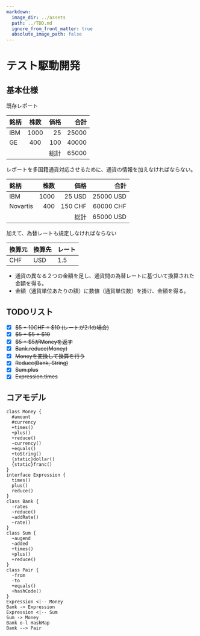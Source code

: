 ```yaml
---
markdown:
  image_dir: ../assets
  path: ../TDD.md
  ignore_from_front_matter: true
  absolute_image_path: false
---
```


# テスト駆動開発


## 基本仕様


既存レポート

|銘柄|株数|価格|合計|
|:---- |:----:|----:|----:|
|IBM |1000|25  |25000|
|GE  |400 |100 |40000|
|    |    |総計 |65000|

レポートを多国籍通貨対応させるために、通貨の情報を加えなければならない。

|銘柄       |株数  |価格  |合計  |
|:----     |----:|----:|----:|
|IBM       |1000|25 USD  |25000 USD|
|Novartis  |400 |150 CHF |60000 CHF|
|          |    |総計 |65000 USD|

加えて、為替レートも規定しなければならない

|換算元|換算先|レート|
|:----|:----|:----|
|CHF|USD|1.5|

+ 通貨の異なる２つの金額を足し、通貨間の為替レートに基づいて換算された金額を得る。
+ 金額（通貨単位あたりの額）に数値（通貨単位数）を掛け、金額を得る。

## TODOリスト

+ [x] ~~\$5 + 10CHF = \$10 (レートが2:1の場合)~~
+ [x] ~~\$5 + \$5 = \$10~~
+ [x] ~~\$5 + \$5がMoneyを返す~~
+ [x] ~~Bank.reduce(Money)~~
+ [x] ~~Moneyを変換して換算を行う~~
+ [x] ~~Reduce(Bank, String)~~
+ [x] ~~Sum.plus~~
+ [x] ~~Expression.times~~

## コアモデル
```puml
class Money {
  #amount
  #currency
  +times()
  +plus()
  +reduce()
  ~currency()
  +equals()
  +toString()
  {static}dollar()
  {static}franc()
}
interface Expression {
  times()
  plus()
  reduce()
}
class Bank {
  -rates
  ~reduce()
  ~addRate()
  ~rate()
}
class Sum {
  ~augend
  ~added
  +times()  
  +plus()
  +reduce()  
}
class Pair {
  -from
  -to
  +equals()
  +hashCode()
}
Expression <|-- Money
Bank -> Expression
Expression <|-- Sum
Sum -> Money
Bank o-l HashMap
Bank --> Pair
```
